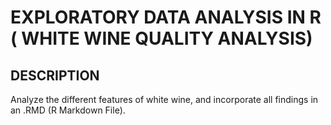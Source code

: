 # EXPLORATORY DATA ANALYSIS IN R ( WHITE WINE QUALITY ANALYSIS)

## DESCRIPTION

Analyze the different features of white wine, and incorporate all findings in an .RMD (R Markdown File). 

